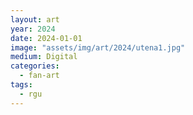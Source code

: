 ```yaml
---
layout: art
year: 2024
date: 2024-01-01
image: "assets/img/art/2024/utena1.jpg"
medium: Digital
categories:
  - fan-art
tags:
  - rgu
---
```


